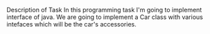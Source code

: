 Description of Task
    In this programming task I'm going to implement interface of java.
        We are going to implement a Car class with various intefaces which will be the car's accessories.